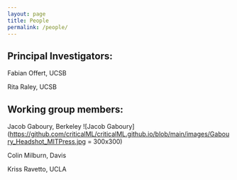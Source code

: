 ```yaml
---
layout: page
title: People
permalink: /people/
---
```


## Principal Investigators:

Fabian Offert, UCSB

Rita Raley, UCSB

## Working group members:

Jacob Gaboury, Berkeley
![Jacob Gaboury](https://github.com/criticalML/criticalML.github.io/blob/main/images/Gaboury_Headshot_MITPress.jpg = 300x300)

Colin Milburn, Davis

Kriss Ravetto, UCLA
